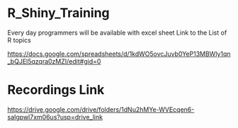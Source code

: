 # R_Shiny_Training
Every day programmers will be available with excel sheet 
Link to the List of R topics

https://docs.google.com/spreadsheets/d/1kdWO5ovcJuvb0YeP13MBWly1qn_bQJEl5qzqra0zMZI/edit#gid=0


# Recordings Link
https://drive.google.com/drive/folders/1dNu2hMYe-WVEcqen6-saIgpwl7xm06us?usp=drive_link
